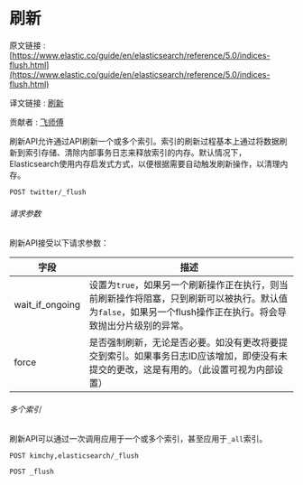# 刷新

原文链接 : [https://www.elastic.co/guide/en/elasticsearch/reference/5.0/indices-flush.html](https://www.elastic.co/guide/en/elasticsearch/reference/5.0/indices-flush.html)

译文链接 : [刷新](/pages/viewpage.action?pageId=4260953)

贡献者 : [飞师傅](/display/~zhangyifei)

刷新API允许通过API刷新一个或多个索引。索引的刷新过程基本上通过将数据刷新到索引存储、清除内部事务日志来释放索引的内存。默认情况下，Elasticsearch使用内存启发式方式，以便根据需要自动触发刷新操作，以清理内存。

```
POST twitter/_flush
```

###### 请求参数

刷新API接受以下请求参数：

| 字段 | 描述 |
| --- | --- |
| wait_if_ongoing | 设置为`true`，如果另一个刷新操作正在执行，则当前刷新操作将阻塞，只到刷新可以被执行。默认值为`false`，如果另一个flush操作正在执行。将会导致抛出分片级别的异常。 |
| force | 是否强制刷新，无论是否必要。如没有更改将要提交到索引。如果事务日志ID应该增加，即使没有未提交的更改，这是有用的。（此设置可视为内部设置） |

###### 多个索引

刷新API可以通过一次调用应用于一个或多个索引，甚至应用于`_all`索引。

```
POST kimchy,elasticsearch/_flush

POST _flush
```